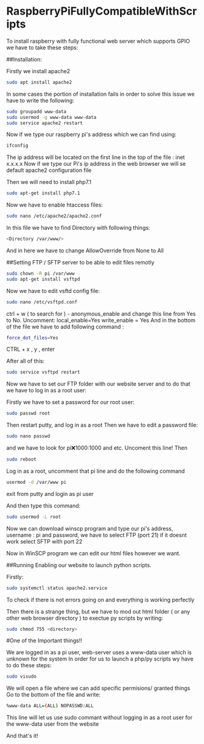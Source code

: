 # RaspberryPiFullyCompatibleWithScripts

To install raspberry with fully functional web server which supports GPIO we have to take these steps:

##Installation:

Firstly we install apache2
```bash
sudo apt install apache2
```

In some cases the portion of installation fails in order to solve this issue we have to write the following:
```bash
sudo groupadd www-data
sudo usermod -g www-data www-data
sudo service apache2 restart
```
Now if we type our raspberry pi's address which we can find using:

```bash
ifconfig
```
The ip address will be located on the first line in the top of the file : inet x.x.x.x
Now if we type our Pi's ip address in the web browser we will se default apache2 configuration file

Then we will need to install php7.1
```bash
sudo apt-get install php7.1
```
Now we have to enable htaccess files:

```bash
sudo nano /etc/apache2/apache2.conf
```
In this file we have to find Directory with following things:

```bash
<Directory /var/www/>
```
And in here we have to change AllowOverride from None to All

##Setting FTP / SFTP server to be able to edit files remotly

```bash
sudo chown -R pi /var/www
sudo apt-get install vsftpd
```
Now we have to edit vsftd config file:

```bash
sudo nano /etc/vsftpd.conf
```
ctrl + w ( to search for ) - anonymous_enable and change this line from Yes to No.
Uncomment: 
local_enable=Yes
write_enable = Yes
And in the bottom of the file we have to add following command :
```bash
force_dot_files=Yes
```
CTRL + x , y , enter

After all of this:
```bash
sudo service vsftpd restart
```
Now we have to set our FTP folder with our website server and to do that we have to log in as a root user:

Firstly we have to set a password for our root user:
```bash
sudo passwd root
```
Then restart putty, and log in as a root
Then we have to edit a password file:
```bash
sudo nano passwd
```
and we have to look for pi:x:1000:1000 and etc. Uncoment this line!
Then
```bash
sudo reboot
```
Log in as a root, uncomment that pi line and do the following command
```bash
usermod -d /var/www pi
```
exit from putty and login as pi user

And then type this command:
```bash
sudo usermod -L root
```
Now we can download winscp program and type our pi's address, username : pi and password, we have to select FTP (port 21)  if it doesnt work select SFTP with port 22

Now in WinSCP program we can edit our html files however we want.

##Running Enabling our website to launch python scripts.

Firstly:
```bash
sudo systemctl status apache2.service
```
To check if there is not errors going on and everything is working perfectly

Then there is a strange thing, but we have to mod out html folder ( or any other web browser directory ) to exectue py scripts by writing:
```bash
sudo chmod 755 <directory>
```
#One of the Important things!!

We are logged in as a pi user, web-server uses a www-data user which is unknown for the system
In order for us to launch a php/py scripts wy have to do these steps:
```bash
sudo visudo
```
We will open a file where we can add specific permisions/ granted things
Go to the bottom of the file and write:
```bash
%www-data ALL=(ALL) NOPASSWD:ALL
```
This line will let us use sudo commant without logging in as a root user for the www-data user from the website

And that's it!



